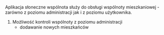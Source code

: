 Aplikacja słoneczne wspólnota służy do obsługi wspólnoty mieszkaniowej - zarówno z poziomu administracji jak i z poziomu użytkownika.

1. Możliwość kontroli wspólnoty z poziomu administracji
    - dodawanie nowych mieszkańców